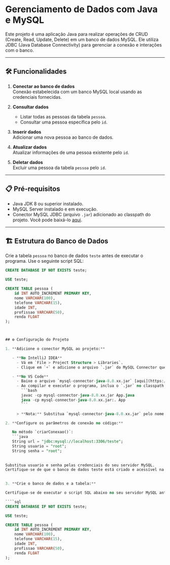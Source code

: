 # Gerenciamento de Dados com Java e MySQL

Este projeto é uma aplicação Java para realizar operações de CRUD (Create, Read, Update, Delete) em um banco de dados MySQL. Ele utiliza JDBC (Java Database Connectivity) para gerenciar a conexão e interações com o banco.

---

## 🛠️ Funcionalidades

1. **Conectar ao banco de dados**  
   Conexão estabelecida com um banco MySQL local usando as credenciais fornecidas.

2. **Consultar dados**
    - Listar todas as pessoas da tabela `pessoa`.
    - Consultar uma pessoa específica pelo `id`.

3. **Inserir dados**  
   Adicionar uma nova pessoa ao banco de dados.

4. **Atualizar dados**  
   Atualizar informações de uma pessoa existente pelo `id`.

5. **Deletar dados**  
   Excluir uma pessoa da tabela `pessoa` pelo `id`.

---

## 📋 Pré-requisitos

- Java JDK 8 ou superior instalado.
- MySQL Server instalado e em execução.
- Conector MySQL JDBC (arquivo `.jar`) adicionado ao classpath do projeto. Você pode baixá-lo [aqui](https://dev.mysql.com/downloads/connector/j/).

---

## 🏗️ Estrutura do Banco de Dados

Crie a tabela `pessoa` no banco de dados `teste` antes de executar o programa. Use o seguinte script SQL:

```sql
CREATE DATABASE IF NOT EXISTS teste;

USE teste;

CREATE TABLE pessoa (
    id INT AUTO_INCREMENT PRIMARY KEY,
    nome VARCHAR(100),
    telefone VARCHAR(15),
    idade INT,
    profissao VARCHAR(50),
    renda FLOAT
);



## ⚙️ Configuração do Projeto

1. **Adicione o conector MySQL ao projeto:**

   - **No IntelliJ IDEA**  
     - Vá em `File > Project Structure > Libraries`.  
     - Clique em `+` e adicione o arquivo `.jar` do MySQL Connector que você baixou.  

   - **No VS Code**  
     - Baixe o arquivo `mysql-connector-java-8.0.xx.jar` [aqui](https://dev.mysql.com/downloads/connector/j/).  
     - Ao compilar e executar o programa, inclua o `.jar` no classpath com o seguinte comando:
       ```bash
       javac -cp mysql-connector-java-8.0.xx.jar App.java
       java -cp mysql-connector-java-8.0.xx.jar:. App
       ```

     > **Nota:** Substitua `mysql-connector-java-8.0.xx.jar` pelo nome real do arquivo que você baixou.

2. **Configure os parâmetros de conexão no código:**

   No método `criarConexao()`:
   ```java
   String url = "jdbc:mysql://localhost:3306/teste";
   String usuario = "root";
   String senha = "root";
   
   
Substitua usuario e senha pelas credenciais do seu servidor MySQL.
Certifique-se de que o banco de dados teste está criado e acessível na porta 3306.

      
3. **Crie o banco de dados e a tabela:**

Certifique-se de executar o script SQL abaixo no seu servidor MySQL antes de rodar o programa:

````sql
CREATE DATABASE IF NOT EXISTS teste;

USE teste;

CREATE TABLE pessoa (
    id INT AUTO_INCREMENT PRIMARY KEY,
    nome VARCHAR(100),
    telefone VARCHAR(15),
    idade INT,
    profissao VARCHAR(50),
    renda FLOAT
);
      
```